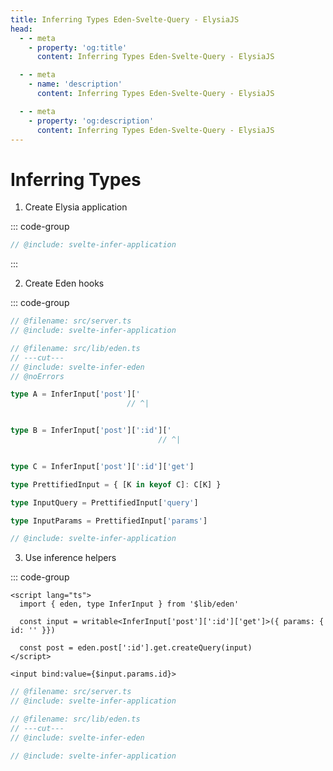 ```yaml
---
title: Inferring Types Eden-Svelte-Query - ElysiaJS
head:
  - - meta
    - property: 'og:title'
      content: Inferring Types Eden-Svelte-Query - ElysiaJS

  - - meta
    - name: 'description'
      content: Inferring Types Eden-Svelte-Query - ElysiaJS

  - - meta
    - property: 'og:description'
      content: Inferring Types Eden-Svelte-Query - ElysiaJS
---
```


# Inferring Types

<template>

```typescript twoslash include svelte-infer-application
import { Elysia, t } from 'elysia'
import { batchPlugin } from '@ap0nia/eden-svelte-query'

export const app = new Elysia().use(batchPlugin()).get('/post/:id', (context) => {
  return {
    id: context.params.id,
    title: 'Look me up!',
  }
})

export type App = typeof app
```

```typescript twoslash include svelte-infer-eden
// @noErrors
import {
  createEdenTreatySvelteQuery,
  type InferTreatyQueryInput,
  type InferTreatyQueryOutput,
} from '@ap0nia/eden-svelte-query'
import type { App } from '../server'

export const eden = createEdenTreatySvelteQuery<App>()

export type InferInput = InferTreatyQueryInput<App>

export type InferOutput = InferTreatyQueryOutput<App>
```

</template>

1. Create Elysia application

::: code-group

```typescript twoslash [src/server.ts]
// @include: svelte-infer-application
```

:::

2. Create Eden hooks

::: code-group

```typescript twoslash [src/lib/eden.ts]
// @filename: src/server.ts
// @include: svelte-infer-application

// @filename: src/lib/eden.ts
// ---cut---
// @include: svelte-infer-eden
// @noErrors

type A = InferInput['post']['
                          // ^|


type B = InferInput['post'][':id']['
                                 // ^|


type C = InferInput['post'][':id']['get']

type PrettifiedInput = { [K in keyof C]: C[K] }

type InputQuery = PrettifiedInput['query']

type InputParams = PrettifiedInput['params']
```

```typescript twoslash [src/server.ts]
// @include: svelte-infer-application
```

3. Use inference helpers

::: code-group

```svelte [src/routes/+page.svelte]
<script lang="ts">
  import { eden, type InferInput } from '$lib/eden'

  const input = writable<InferInput['post'][':id']['get']>({ params: { id: '' }})

  const post = eden.post[':id'].get.createQuery(input)
</script>

<input bind:value={$input.params.id}>
```

```typescript twoslash [src/lib/eden.ts]
// @filename: src/server.ts
// @include: svelte-infer-application

// @filename: src/lib/eden.ts
// ---cut---
// @include: svelte-infer-eden
```

```typescript twoslash [src/server.ts]
// @include: svelte-infer-application
```
